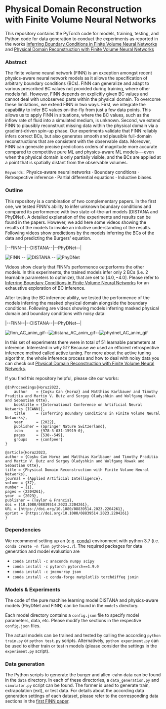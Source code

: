 # Physical Domain Reconstruction with Finite Volume Neural Networks

This repository contains the PyTorch code for models, training, testing, and Python code for data generation to conduct the experiments as reported in the works [Inferring Boundary Conditions in Finite Volume Neural Networks](https://link.springer.com/chapter/10.1007/978-3-031-15919-0_45) and [Physical Domain Reconstruction with Finite Volume Neural Networks](https://doi.org/10.1080/08839514.2023.2204261)

### Abstract

The finite volume neural network (FINN) is an exception amongst recent physics-aware neural network models as it allows the specification of arbitrary boundary conditions (BCs). FINN can generalize and adapt to various prescribed BC values not provided during training, where other models fail. However, FINN depends on explicitly given BC values and cannot deal with unobserved parts within the physical domain. To overcome these limitations, we extend FINN in two ways. First, we integrate the capability to infer BC values on-the-fly from just a few data points. This allows us to apply FINN in situations, where the BC values, such as the inflow rate of fluid into a simulated medium, is unknown. Second, we extend FINN to plausibly reconstruct missing data within the physical domain via a gradient-driven spin-up phase. Our experiments validate that FINN reliably infers correct BCs, but also generates smooth and plausible full-domain reconstructions that are consistent with the observable data. Moreover, FINN can generate precise predictions orders of magnitude more accurate compared to competitive pure ML and physics-aware ML models---even when the physical domain is only partially visible, and the BCs are applied at a point that is spatially distant from the observable volumes.

`Keywords:` Physics-aware neural networks · Boundary conditions · Retrospective inference · Partial differential equations · Inductive biases.


### Outline
This repository is a combination of two complementary papers. In the first one, we tested FINN's ability to infer unknown boundary conditions and compared its performence with two state-of-the-art models (DISTANA and PhyDNet). A detailed explanation of the experiments and results can be found in the papers. However, we add here some videos showing the results of the models to invoke an intuitive understanding of the results. Following videos show predictions by the models inferring the BCs of the data and predicting the Burgers' equation.


|--FINN--|--DISTANA--|--PhyDNet--|

![FINN](https://github.com/CognitiveModeling/MSC-Horuz/assets/94513279/7bca87cb-033f-4bd2-a937-a7021e5a5d2a) -- ![DISTANA](https://github.com/CognitiveModeling/MSC-Horuz/assets/94513279/10886d3a-996f-4705-ac79-c6fe41891a01) -- ![PhyDNet](https://github.com/CognitiveModeling/MSC-Horuz/assets/94513279/40ac9b15-9266-4a7b-9c74-0a31d151e962)

Videos show clearly that FINN's performence outperforms the other models. In this experiments, the trained models infer only $2$ BCs (i.e. $2$ learnable parameters to optimize), that are set to $[4.0, -4.0]$. Please refer to [Inferring Boundary Conditions in Finite Volume Neural Networks](https://link.springer.com/chapter/10.1007/978-3-031-15919-0_45) for an exhaustive exploration of BC inference.

After testing the BC inference ability, we tested the performence of the models inferring the masked physical domain alongside the boundary conditions. Following are videos showing models inferring masked physical domain and boundary conditions with noisy data:

|--FINN--|--DISTANA--|--PhyDNet--|

![finn_AC_anim_gif](https://github.com/CognitiveModeling/MSC-Horuz/assets/94513279/3590c424-cbcc-43f6-9613-687a607fec56)--![distana_AC_anim_gif](https://github.com/CognitiveModeling/MSC-Horuz/assets/94513279/3bed129c-a020-4390-8ebc-7fa53ef458ee)--![phydnet_AC_anim_gif](https://github.com/CognitiveModeling/MSC-Horuz/assets/94513279/877a8788-3039-4017-b156-980844aff5d7)


In this set of experiments there were in total of $51$ learnable parameters at inference. Interested in why $51$? Because we used an efficient retrospective inference method called [active tuning](https://arxiv.org/pdf/2010.03958.pdf). For more about the active tuning algorithm, the whole inference process and how to deal with noisy data you can check out [Physical Domain Reconstruction with Finite Volume Neural Networks](https://doi.org/10.1080/08839514.2023.2204261).




If you find this repository helpful, please cite our works:

```
@InProceedings{Horuz2022,
    author    = {Coşku Can {Horuz} and Matthias Karlbauer and Timothy Praditia and Martin V. Butz and Sergey Oladyshkin and Wolfgang Nowak and Sebastian Otte},
    booktitle = {International Conference on Artificial Neural Networks (ICANN)},
    title     = {Inferring Boundary Conditions in Finite Volume Neural Networks},
    year      = {2022},
    publisher = {Springer Nature Switzerland},
    isbn      = {978-3-031-15919-0},
    pages     = {538--549},
    groups    = {confpeer}
}
```

```
@article{Horuz2023,
author = {Coşku Can Horuz and Matthias Karlbauer and Timothy Praditia and Martin V. Butz and Sergey Oladyshkin and Wolfgang Nowak and Sebastian Otte},
title = {Physical Domain Reconstruction with Finite Volume Neural Networks},
journal = {Applied Artificial Intelligence},
volume = {37},
number = {1},
pages = {2204261},
year  = {2023},
publisher = {Taylor & Francis},
doi = {10.1080/08839514.2023.2204261},
URL = {https://doi.org/10.1080/08839514.2023.2204261},
eprint = {https://doi.org/10.1080/08839514.2023.2204261}
}
```


### Dependencies

We recommend setting up an (e.g. [conda](https://docs.conda.io/projects/conda/en/latest/user-guide/tasks/manage-environments.html)) environment with python 3.7 (i.e. `conda create -n finn python=3.7`). The required packages for data generation and model evaluation are

  - `conda install -c anaconda numpy scipy`
  - `conda install -c pytorch pytorch==1.9.0`
  - `conda install -c jmcmurray json`
  - `conda install -c conda-forge matplotlib torchdiffeq jsmin`

### Models & Experiments

The code of the pure machine learning model DISTANA and physics-aware models (PhyDNet and FINN) can be found in the `models` directory.

Each model directory contains a `config.json` file to specify model parameters, data, etc. Please modify the sections in the respective `config.json` files.


The actual models can be trained and tested by calling the according `python train.py` or `python test.py` scripts. Alternatively, `python experiment.py` can be used to either train or test n models (please consider the settings in the `experiment.py` script).

### Data generation

The Python scripts to generate the burger and allen-cahn data can be found in the `data` directory. In each of these directories, a `data_generation.py` and `simulator.py` script can be found. The former is used to generate train, extrapolation (ext), or test data. For details about the according data generation settings of each dataset, please refer to the corresponding data sections in the [first FINN paper](https://proceedings.mlr.press/v162/karlbauer22a/karlbauer22a.pdf).
